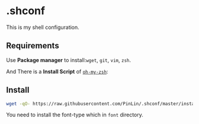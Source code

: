 # .shconf

This is my shell configuration.

## Requirements

Use **Package manager** to install:`wget`, `git`, `vim`, `zsh`.

And There is a **Install Script** of [`oh-my-zsh`](http://ohmyz.sh):

## Install

```sh
wget -qO- https://raw.githubusercontent.com/PinLin/.shconf/master/install.sh | bash
```
You need to install the font-type which in `font` directory.
